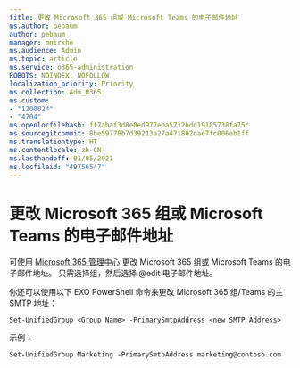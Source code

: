 ```yaml
---
title: 更改 Microsoft 365 组或 Microsoft Teams 的电子邮件地址
ms.author: pebaum
author: pebaum
manager: mnirkhe
ms.audience: Admin
ms.topic: article
ms.service: o365-administration
ROBOTS: NOINDEX, NOFOLLOW
localization_priority: Priority
ms.collection: Adm_O365
ms.custom:
- "1200024"
- "4704"
ms.openlocfilehash: ff7abaf3d8e0ed977eba5712bdd19185738fa75c
ms.sourcegitcommit: 8be59778b7d39213a27a471802eae7fc006eb1ff
ms.translationtype: HT
ms.contentlocale: zh-CN
ms.lasthandoff: 01/05/2021
ms.locfileid: "49756547"
---
```

# <a name="change-email-address-of-a-microsoft-365-group-or-microsoft-teams"></a>更改 Microsoft 365 组或 Microsoft Teams 的电子邮件地址

可使用 [Microsoft 365 管理中心](https://admin.microsoft.com/) 更改 Microsoft 365 组或 Microsoft Teams 的电子邮件地址。 只需选择组，然后选择 @edit 电子邮件地址。

你还可以使用以下 EXO PowerShell 命令来更改 Microsoft 365 组/Teams 的主 SMTP 地址：

`Set-UnifiedGroup <Group Name> -PrimarySmtpAddress <new SMTP Address>`

示例：

`Set-UnifiedGroup Marketing -PrimarySmtpAddress marketing@contoso.com`
